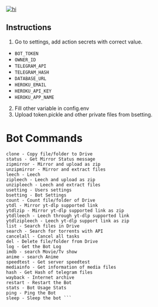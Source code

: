[![hi](https://github-readme-stats.vercel.app/api/pin/?username=5hojib&repo=hk-upstream&theme=react&border_color=61dafb&border_radius=10)](https://github.com/5hojib/hk-upstream)

Instructions 
---------------------
1. Go to settings, add action secrets with correct value.
* `BOT_TOKEN` 
* `OWNER_ID` 
* `TELEGRAM_API` 
* `TELEGRAM_HASH`
* `DATABASE_URL` 
* `HEROKU_EMAIL` 
* `HEROKU_API_KEY` 
* `HEROKU_APP_NAME`

2. Fill other variable in config.env
3. Upload token.pickle and other private files from bsetting.

# Bot Commands

```mirror - Mirror
clone - Copy file/folder to Drive
status - Get Mirror Status message
zipmirror - Mirror and upload as zip
unzipmirror - Mirror and extract files
leech - Leech
zipleech - Leech and upload as zip
unzipleech - Leech and extract files
usetting - Users settings
bsetting - Bot Settings
count - Count file/folder of Drive
ytdl - Mirror yt-dlp supported link
ytdlzip - Mirror yt-dlp supported link as zip
ytdlleech - Leech through yt-dlp supported link
ytdlzipleech - Leech yt-dlp support link as zip
list - Search files in Drive
search - Search for torrents with API
cancelall - Cancel all tasks
del - Delete file/folder from Drive
log - Get the Bot Log
imdb - search Movie/Tv show
anime - search Anime
speedtest - Get server speedtest
mediainfo - Get information of media files
hash - Get Hash of telegram files
wayback - Internet archive 
restart - Restart the Bot
stats - Bot Usage Stats
ping - Ping the Bot
sleep - Sleep the bot ```
